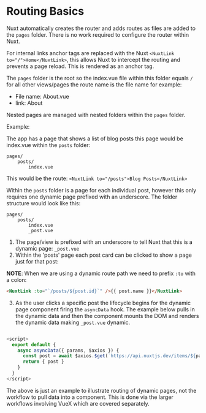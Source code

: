 # Routing Basics

Nuxt automatically creates the router and adds routes as files are added to the `pages` folder. There is no work required to configure the router within Nuxt.

For internal links anchor tags are replaced with the Nuxt `<NuxtLink to="/">Home</NuxtLink>`, this allows Nuxt to intercept the routing and prevents a page reload. This is rendered as an anchor tag.

The `pages` folder is the root so the index.vue file within this folder equals `/` for all other views/pages the route name is the file name for example:

- File name: About.vue
- link: <NuxtLink to="/About">About</NuxtLink>

Nested pages are managed with nested folders within the `pages` folder.

Example:

The app has a page that shows a list of blog posts this page would be index.vue within the `posts` folder:

```
pages/
    posts/
        index.vue
```

This would be the route: `<NuxtLink to="/posts">Blog Posts</NuxtLink>`

Within the `posts` folder is a page for each individual post, however this only requires one dynamic page prefixed with an underscore.
The folder structure would look like this:

```
pages/
    posts/
        index.vue
        _post.vue

```

1. The page/view is prefixed with an underscore to tell Nuxt that this is a dynamic page: `_post.vue`
2. Within the 'posts' page each post card can be clicked to show a page just for that post:

**NOTE**: When we are using a dynamic route path we need to prefix `:to` with a colon:

```html
<NuxtLink :to="`/posts/${post.id}`" />{{ post.name }}</NuxtLink>

```

3. As the user clicks a specific post the lifecycle begins for the dynamic page component firing the `asyncData` hook. The example below pulls in the dynamic data and then the component mounts the DOM and renders the dynamic data making `_post.vue` dynamic.

```js

<script>
  export default {
    async asyncData({ params, $axios }) {
      const post = await $axios.$get(`https://api.nuxtjs.dev/items/${params.post}`); // Note the params is the same as the dynamic page name (post) without the underscore
      return { post }
    }
  }
</script>

```

The above is just an example to illustrate routing of dynamic pages, not the workflow to pull data into a component. This is done via the larger workflows involving VueX which are covered separately.
